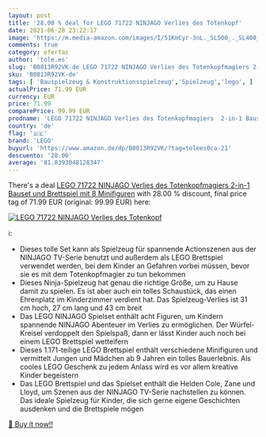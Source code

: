 ```yaml
---
layout: post
title: '28.00 % deal for LEGO 71722 NINJAGO Verlies des Totenkopf'
date: 2021-06-28 23:22:17
image: 'https://m.media-amazon.com/images/I/51KmCyr-3nL._SL500_._SL400_.jpg'
comments: true
category: ofertas
author: 'tole.es'
slug: 'B0813R92VK-de LEGO 71722 NINJAGO Verlies des Totenkopfmagiers 2-in-1...'
sku: 'B0813R92VK-de'
tags: [ 'Bauspielzeug & Konstruktionsspielzeug','Spielzeug','lego', ]
actualPrice: 71.99 EUR
currency: EUR
price: 71.99
comparePrice: 99.99 EUR
prodname: 'LEGO 71722 NINJAGO Verlies des Totenkopfmagiers  2-in-1 Bauset und Brettspiel mit 8 Minifiguren'
country: 'de'
flag: '🇩🇪'
brand: 'LEGO'
buyurl: 'https://www.amazon.de/dp/B0813R92VK/?tag=tolees0ca-21'
descuento: '28.00'
average: '81.8393048128347'
---
```


There's a deal [LEGO 71722 NINJAGO Verlies des Totenkopfmagiers  2-in-1 Bauset und Brettspiel mit 8 Minifiguren](https://www.amazon.de/dp/B0813R92VK/?tag=tolees0ca-21)  with  28.00 % discount, final price tag of  71.99 EUR (original: 99.99 EUR) here:

[![LEGO 71722 NINJAGO Verlies des Totenkopf](https://m.media-amazon.com/images/I/51KmCyr-3nL._SL500_._SL400_.jpg)](https://www.amazon.de/dp/B0813R92VK/?tag=tolees0ca-21)

ℹ️:

- Dieses tolle Set kann als Spielzeug für spannende Actionszenen aus der NINJAGO TV-Serie benutzt und außerdem als LEGO Brettspiel verwendet werden, bei dem Kinder an Gefahren vorbei müssen, bevor sie es mit dem Totenkopfmagier zu tun bekommen
- Dieses Ninja-Spielzeug hat genau die richtige Größe, um zu Hause damit zu spielen. Es ist aber auch ein tolles Schaustück, das einen Ehrenplatz im Kinderzimmer verdient hat. Das Spielzeug-Verlies ist 31 cm hoch, 27 cm lang und 43 cm breit
- Das LEGO NINJAGO Spielset enthält acht Figuren, um Kindern spannende NINJAGO Abenteuer im Verlies zu ermöglichen. Der Würfel-Kreisel verdoppelt den Spielspaß, dann er lässt Kinder auch noch bei einem LEGO Brettspiel wetteifern
- Dieses 1.171-teilige LEGO Brettspiel enthält verschiedene Minifiguren und vermittelt Jungen und Mädchen ab 9 Jahren ein tolles Bauerlebnis. Als cooles LEGO Geschenk zu jedem Anlass wird es vor allem kreative Kinder begeistern
- Das LEGO Brettspiel und das Spielset enthält die Helden Cole, Zane und Lloyd, um Szenen aus der NINJAGO TV-Serie nachstellen zu können. Das ideale Spielzeug für Kinder, die sich gerne eigene Geschichten ausdenken und die Brettspiele mögen

[🛒 Buy it now!!](https://www.amazon.de/dp/B0813R92VK/?tag=tolees0ca-21)

